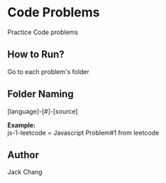 # Code Problems
Practice Code problems

## How to Run?
Go to each problem's folder

## Folder Naming  
[language]-[#]-[source]

**Example:**  
js-1-leetcode = Javascript Problem#1 from leetcode

## Author
Jack Chang
